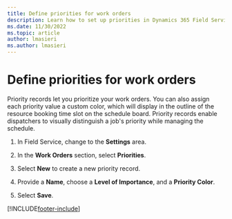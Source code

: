 ```yaml
---
title: Define priorities for work orders
description: Learn how to set up priorities in Dynamics 365 Field Service.
ms.date: 11/30/2022
ms.topic: article
author: lmasieri
ms.author: lmasieri
---
```


# Define priorities for work orders

Priority records let you prioritize your work orders. You can also assign each priority value a custom color, which will display in the outline of the resource booking time slot on the schedule board. Priority records enable dispatchers to visually distinguish a job's priority while managing the schedule.  
  
1. In Field Service, change to the **Settings** area.

1. In the **Work Orders** section, select **Priorities**.  
  
1. Select **New** to create a new priority record.
  
1. Provide a **Name**, choose a **Level of Importance**, and a **Priority Color**.

1. Select **Save**.
  
[!INCLUDE[footer-include](../includes/footer-banner.md)]
